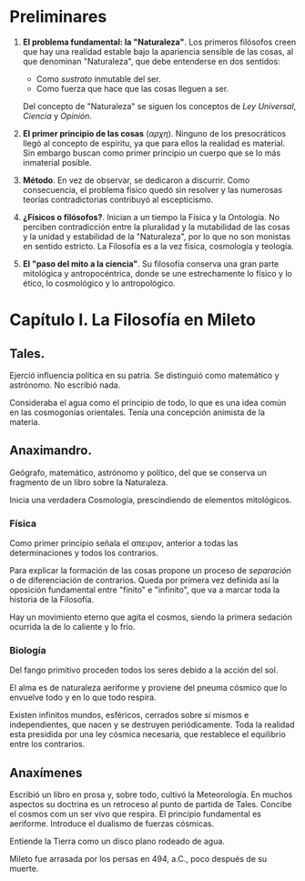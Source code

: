 # Preliminares

1. **El problema fundamental: la "Naturaleza"**. Los primeros filósofos creen que hay una realidad estable bajo la apariencia sensible de las cosas, al que denominan "Naturaleza", que debe entenderse en dos sentidos:
	- Como *sustrato* inmutable del ser.
	- Como fuerza que hace que las cosas lleguen a ser.
	
	Del concepto de "Naturaleza" se siguen los conceptos de *Ley Universal*, *Ciencia* y *Opinión*.

2. **El primer principio de las cosas** (*αρχη*). Ninguno de los presocráticos llegó al concepto de espíritu, ya que para ellos la realidad es material. Sin embargo buscan como primer principio un cuerpo que se lo más inmaterial posible.
3. **Método**. En vez de observar, se dedicaron a discurrir. Como consecuencia, el problema físico quedó sin resolver y las numerosas teorías contradictorias contribuyó al escepticismo.
4. **¿Físicos o filósofos?**. Inician a un tiempo la Física y la Ontología. No perciben contradicción entre la pluralidad y la mutabilidad de las cosas y la unidad y estabilidad de la "Naturaleza", por lo que no son monistas en sentido estricto. La Filosofía es a la vez física, cosmología y teología.
5. **El "paso del mito a la ciencia"**. Su filosofía conserva una gran parte mitológica y antropocéntrica, donde se une estrechamente lo físico y lo ético, lo cosmológico y lo antropológico.

# Capítulo I. La Filosofía en Mileto

## Tales.

Ejerció influencia política en su patria. Se distinguió como matemático y astrónomo. No escribió nada.

Consideraba el agua como el principio de todo, lo que es una idea común en las cosmogonías orientales. Tenía una concepción animista de la materia.

## Anaximandro. 
Geógrafo, matemático, astrónomo y político, del que se conserva un fragmento de un libro sobre la Naturaleza.

Inicia una verdadera Cosmología, prescindiendo de elementos mitológicos.

### Física
Como primer principio señala el απειρον, anterior a todas las determinaciones y todos los contrarios.

Para explicar la formación de las cosas propone un proceso de *separación* o de diferenciación de contrarios. Queda por primera vez definida así la oposición fundamental entre "finito" e "infinito", que va a marcar toda la historia de la Filosofía.

Hay un movimiento eterno que agita el cosmos, siendo la primera sedación ocurrida la de lo caliente y lo frío.

### Biología
Del fango primitivo proceden todos los seres debido a la acción del sol.

El alma es de naturaleza aeriforme y proviene del pneuma cósmico que lo envuelve todo y en lo que todo respira.

Existen infinitos mundos, esféricos, cerrados sobre sí mismos e independientes, que nacen y se destruyen periódicamente. Toda la realidad esta presidida por una ley cósmica necesaria, que restablece el equilibrio entre los contrarios.

## Anaxímenes

Escribió un libro en prosa y, sobre todo, cultivó la Meteorología. En muchos aspectos su doctrina es un retroceso al punto de partida de Tales. Concibe el cosmos com un ser vivo que respira. El principio fundamental es aeriforme. Introduce el dualismo de fuerzas cósmicas.

Entiende la Tierra como un disco plano rodeado de agua.

Mileto fue arrasada por los persas en 494, a.C., poco después de su muerte.
